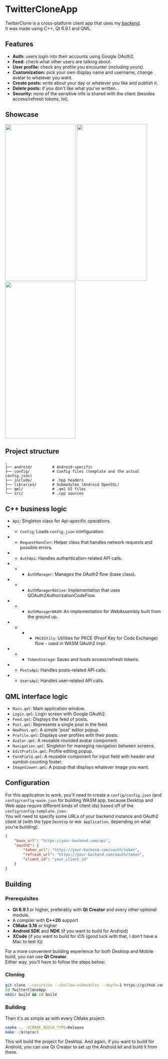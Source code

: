 # TwitterCloneApp

TwitterClone is a cross-platform client app that uses my [backend](https://github.com/1Kuso4ek1/TwitterClone).  
It was made using C++, Qt 6.9.1 and QML.

## Features

* **Auth:** users login into their accounts using Google OAuth2.
* **Feed:** check what other users are talking about.
* **User profile:** check any profile you encounter (including yours).
* **Customization:** pick your own display name and username, change avatar to whatever you want.
* **Create posts:** write about your day or whatever you like and publish it.
* **Delete posts:** if you don't like what you've written...
* **Security:** none of the sensitive info is shared with the client (besides access/refresh tokens, lol).

## Showcase

<img src="https://github.com/user-attachments/assets/cd9a852d-8f9a-43f5-8a75-8e1e29ada44e" width=225 height=500>
<img src="https://github.com/user-attachments/assets/3b9b5d97-4fc5-4863-a0ab-ea0f19051e7f" width=225 height=500>
<img src="https://github.com/user-attachments/assets/d3debb21-e427-46e1-8a36-ec6bec0293d9" width=225 height=500>

## Project structure

```
.
├── android/         # Android-specific
├── config/          # Config files (template and the actual config.json)
├── include/         # .hpp headers
├── libraries/       # Submodules (Android OpenSSL)
├── qml/             # .qml UI files
└── src/             # .cpp sources
```

## C++ business logic
* `Api`: Singleton class for Api-specific operations.
* * `Config`: Loads `config.json` configuration.
* * `RequestHandler`: Helper class that handles network requests and possible errors.
* * `AuthApi`: Handles authentication-related API calls.
* * * `AuthManager`: Manages the OAuth2 flow (base class).
* * * `AuthManagerNative`: Implementation that uses QOAuth2AuthorizationCodeFlow.
* * * `AuthManagerWASM`: An implementation for WebAssembly built from the ground up.
* * * * `PKCEUtils`: Utilities for PKCE (Proof Key for Code Exchange) flow - used in WASM OAuth2 impl.
* * * `TokenStorage`: Saves and loads access/refresh tokens.
* * `PostsApi`: Handles posts-related API calls.
* * `UsersApi`: Handles user-related API calls.

## QML interface logic
* `Main.qml`: Main application window.
* `Login.qml`: Login screen with Google OAuth2.
* `Feed.qml`: Displays the feed of posts.
* `Post.qml`: Represents a single post in the feed.
* `NewPost.qml`: A simple 'post' editor popup.
* `Profile.qml`: Displays user profiles with their posts.
* `Avatar.qml`: A reusable rounded avatar component.
* `Navigation.qml`: Singleton for managing navigation between screens.
* `EditProfile.qml`: Profile editing popup.
* `FormField.qml`: A reusable component for input field with header and symbol-counting footer.
* `ImageViewer.qml`: A popup that displays whatever image you want.

## Configuration

For this application to work, you'll need to create a `config/config.json` (and `config/config-wasm.json` for building WASM app, because Desktop and Web apps require different kinds of client ids) based off of the `config/config-template.json`.  
You will need to specify some URLs of your backend instance and OAuth2 client id (with the type `Desktop` or `Web Application`, depending on what you're building).

```json
{
    "base_url": "https://your-backend.com/api",
    "oauth2": {
        "token_url": "https://your-backend.com/oauth/token",
        "refresh_url": "https://your-backend.com/oauth/token",
        "client_id": "your_client_id"
    }
}
```

## Building

### Prerequisites

* **Qt 6.9.1** or higher, preferably with **Qt Creator** and every other optional module.
* A compiler with **C++20** support 
* **CMake 3.16** or higher
* **Android SDK** and **NDK** (if you want to build for Android)
* **XCode** (if you want to build for iOS (good luck with that, I don't have a Mac to test it))

For a more convenient building experience for both Desktop and Mobile build, you can use **Qt Creator**.  
Either way, you'll have to follow the steps below:

### Cloning

```bash
git clone --recursive --shallow-submodules --depth=1 https://github.com/1Kuso4ek1/TwitterCloneApp.git
cd TwitterCloneApp
mkdir build && cd build
```

### Building

Then it's as simple as with every CMake project:

```bash
cmake .. -DCMAKE_BUILD_TYPE=Release
make -j$(nproc)
```

This will build the project for Desktop. And again, if you want to build for Android, you can use Qt Creator to set up the Android kit and build it from there.
